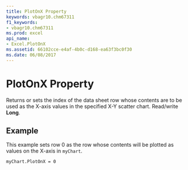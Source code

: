 ```yaml
---
title: PlotOnX Property
keywords: vbagr10.chm67311
f1_keywords:
- vbagr10.chm67311
ms.prod: excel
api_name:
- Excel.PlotOnX
ms.assetid: 66102cce-e4af-4b0c-d168-ea63f3bc0f30
ms.date: 06/08/2017
---
```



# PlotOnX Property

Returns or sets the index of the data sheet row whose contents are to be used as the X-axis values in the specified X-Y scatter chart. Read/write  **Long**.


## Example

This example sets row 0 as the row whose contents will be plotted as values on the X-axis in  `myChart`.


```vb
myChart.PlotOnX = 0 

```


